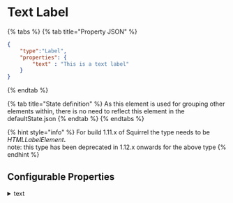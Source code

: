 # Text Label

{% tabs %}
{% tab title="Property JSON" %}
```json
{
    "type":"Label",
    "properties": {
        "text" : "This is a text label"
    }
}
```
{% endtab %}

{% tab title="State definition" %}
As this element is used for grouping other elements within, there is no need to reflect this element in the defaultState.json
{% endtab %}
{% endtabs %}

{% hint style="info" %}
For build 1.11.x of Squirrel the type needs to be _HTMLLabelElemen&#x74;**.**_\
note: this type has been deprecated in 1.12.x onwards for the above type
{% endhint %}

## Configurable Properties

<details>

<summary>text</summary>

**string** - this is the text to display in the label

</details>
